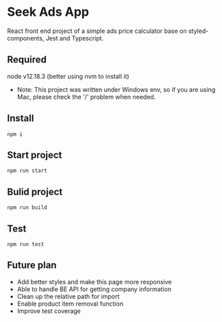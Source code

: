 # Seek Ads App

React front end project of a simple ads price calculator base on styled-components, Jest and Typescript.

## Required

node v12.18.3 (better using nvm to install it)

 - Note: This project was written under Windows env, so if you are using Mac, please check the '/' problem when needed.

## Install

```
npm i
```

## Start project

```
npm run start
```

## Bulid project

```
npm run build
```

## Test

```
npm run test
```

## Future plan

- Add better styles and make this page more responsive
- Able to handle BE API for getting company information
- Clean up the relative path for import
- Enable product item removal function
- Improve test coverage
